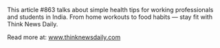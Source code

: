 This article #863 talks about simple health tips for working professionals and students in India. From home workouts to food habits — stay fit with Think News Daily.

Read more at: www.thinknewsdaily.com